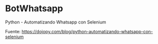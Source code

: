 # BotWhatsapp
Python - Automatizando Whatsapp con Selenium

Fuente: https://dojopy.com/blog/python-automatizando-whatsapp-con-selenium
